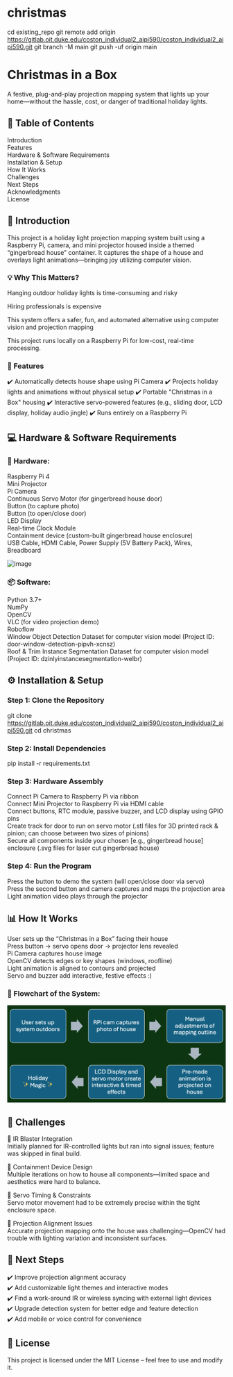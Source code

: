 # christmas
cd existing_repo
git remote add origin https://gitlab.oit.duke.edu/coston_individual2_aipi590/coston_individual2_aipi590.git
git branch -M main
git push -uf origin main
# Christmas in a Box

A festive, plug-and-play projection mapping system that lights up your home—without the hassle, cost, or danger of traditional holiday lights.

## 📌 Table of Contents
Introduction  
Features  
Hardware & Software Requirements  
Installation & Setup  
How It Works  
Challenges  
Next Steps  
Acknowledgments  
License  

## 📝 Introduction
This project is a holiday light projection mapping system built using a Raspberry Pi, camera, and mini projector housed inside a themed “gingerbread house” container. It captures the shape of a house and overlays light animations—bringing joy utilizing computer vision.

### 💡 Why This Matters?

Hanging outdoor holiday lights is time-consuming and risky

Hiring professionals is expensive

This system offers a safer, fun, and automated alternative using computer vision and projection mapping

This project runs locally on a Raspberry Pi for low-cost, real-time processing.

### 🔹 Features
✔️ Automatically detects house shape using Pi Camera
✔️ Projects holiday lights and animations without physical setup
✔️ Portable "Christmas in a Box" housing
✔️ Interactive servo-powered features (e.g., sliding door, LCD display, holiday audio jingle)
✔️ Runs entirely on a Raspberry Pi  

## 💻 Hardware & Software Requirements
### 🔧 Hardware:
Raspberry Pi 4  
Mini Projector  
Pi Camera  
Continuous Servo Motor (for gingerbread house door)  
Button (to capture photo)  
Button (to open/close door)  
LED Display  
Real-time Clock Module  
Containment device (custom-built gingerbread house enclosure)  
USB Cable, HDMI Cable, Power Supply (5V Battery Pack), Wires, Breadboard  

![image](Circuit_diagram_final.png)

### 📦 Software:
Python 3.7+    
NumPy  
OpenCV  
VLC (for video projection demo)  
Roboflow  
Window Object Detection Dataset for computer vision model (Project ID: door-window-detection-pipvh-xcnsz)  
Roof & Trim Instance Segmentation Dataset for computer vision model (Project ID: dzinlyinstancesegmentation-welbr)  

## ⚙️ Installation & Setup
### Step 1: Clone the Repository
git clone https://gitlab.oit.duke.edu/coston_individual2_aipi590/coston_individual2_aipi590.git 
cd christmas 

### Step 2: Install Dependencies
pip install -r requirements.txt  

### Step 3: Hardware Assembly
Connect Pi Camera to Raspberry Pi via ribbon  
Connect Mini Projector to Raspberry Pi via HDMI cable  
Connect buttons, RTC module, passive buzzer, and LCD display using GPIO pins  
Create track for door to run on servo motor (.stl files for 3D printed rack & pinion; can choose between two sizes of pinions)  
Secure all components inside your chosen [e.g., gingerbread house] enclosure (.svg files for laser cut gingerbread house)  

### Step 4: Run the Program
Press the button to demo the system (will open/close door via servo)  
Press the second button and camera captures and maps the projection area  
Light animation video plays through the projector     

## 📊 How It Works
User sets up the “Christmas in a Box” facing their house  
Press button → servo opens door → projector lens revealed  
Pi Camera captures house image  
OpenCV detects edges or key shapes (windows, roofline)  
Light animation is aligned to contours and projected  
Servo and buzzer add interactive, festive effects :)  


### 📌 Flowchart of the System:
![image](Attachments/Flowmap.png)


## 🚧 Challenges
🔴 IR Blaster Integration  
Initially planned for IR-controlled lights but ran into signal issues; feature was skipped in final build.

🔴 Containment Device Design  
Multiple iterations on how to house all components—limited space and aesthetics were hard to balance.

🔴 Servo Timing & Constraints  
Servo motor movement had to be extremely precise within the tight enclosure space.

🔴 Projection Alignment Issues  
Accurate projection mapping onto the house was challenging—OpenCV had trouble with lighting variation and inconsistent surfaces.

## 🚀 Next Steps
✔️ Improve projection alignment accuracy  
✔️ Add customizable light themes and interactive modes  
✔️ Find a work-around IR or wireless syncing with external light devices  
✔️ Upgrade detection system for better edge and feature detection  
✔️ Add mobile or voice control for convenience  

## 📜 License
This project is licensed under the MIT License – feel free to use and modify it.
